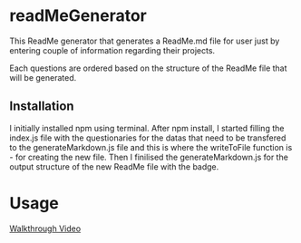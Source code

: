 # readMeGenerator
This ReadMe generator that generates a ReadMe.md file for user just by entering couple of information regarding their projects. 

Each questions are ordered based on the structure of the ReadMe file that will be generated. 

## Installation
I initially installed npm using terminal. After npm install, I started filling the index.js file with the questionaries for the datas that need to be transfered to the generateMarkdown.js file and this is where the writeToFile function is - for creating the new file. Then I finilised the generateMarkdown.js for the output structure of the new ReadMe file with the badge. 

# Usage
[Walkthrough Video](Assets/walkthrough)